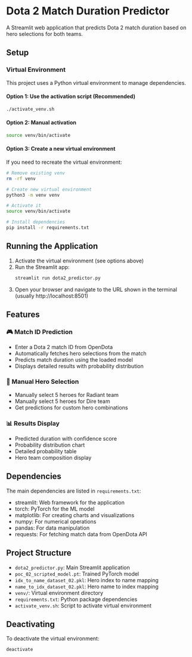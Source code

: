 # Dota 2 Match Duration Predictor

A Streamlit web application that predicts Dota 2 match duration based on hero selections for both teams.

## Setup

### Virtual Environment

This project uses a Python virtual environment to manage dependencies.

#### Option 1: Use the activation script (Recommended)
```bash
./activate_venv.sh
```

#### Option 2: Manual activation
```bash
source venv/bin/activate
```

#### Option 3: Create a new virtual environment
If you need to recreate the virtual environment:
```bash
# Remove existing venv
rm -rf venv

# Create new virtual environment
python3 -m venv venv

# Activate it
source venv/bin/activate

# Install dependencies
pip install -r requirements.txt
```

## Running the Application

1. Activate the virtual environment (see options above)
2. Run the Streamlit app:
   ```bash
   streamlit run dota2_predictor.py
   ```
3. Open your browser and navigate to the URL shown in the terminal (usually http://localhost:8501)

## Features

### 🎮 Match ID Prediction
- Enter a Dota 2 match ID from OpenDota
- Automatically fetches hero selections from the match
- Predicts match duration using the loaded model
- Displays detailed results with probability distribution

### 🎯 Manual Hero Selection
- Manually select 5 heroes for Radiant team
- Manually select 5 heroes for Dire team
- Get predictions for custom hero combinations

### 📊 Results Display
- Predicted duration with confidence score
- Probability distribution chart
- Detailed probability table
- Hero team composition display

## Dependencies

The main dependencies are listed in `requirements.txt`:
- streamlit: Web framework for the application
- torch: PyTorch for the ML model
- matplotlib: For creating charts and visualizations
- numpy: For numerical operations
- pandas: For data manipulation
- requests: For fetching match data from OpenDota API

## Project Structure

- `dota2_predictor.py`: Main Streamlit application
- `poc_02_scripted_model.pt`: Trained PyTorch model
- `idx_to_name_dataset_02.pkl`: Hero index to name mapping
- `name_to_idx_dataset_02.pkl`: Hero name to index mapping
- `venv/`: Virtual environment directory
- `requirements.txt`: Python package dependencies
- `activate_venv.sh`: Script to activate virtual environment

## Deactivating

To deactivate the virtual environment:
```bash
deactivate
``` 